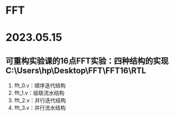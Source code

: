 # FFT

# 2023.05.15
## 可重构实验课的16点FFT实验：四种结构的实现 C:\Users\hp\Desktop\FFT\FFT16\RTL
1. fft_0.v：顺序迭代结构
2. fft_1.v：级联流水结构
3. fft_2.v：并行迭代结构
4. fft_3.v：并行流水结构